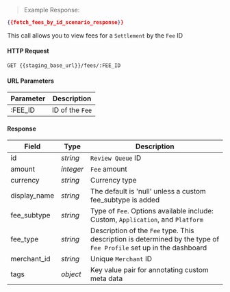 > Example Response:

```json
{{fetch_fees_by_id_scenario_response}}
```

This call allows you to view fees for a `Settlement` by the `Fee` ID


#### HTTP Request

`GET {{staging_base_url}}/fees/:FEE_ID`


#### URL Parameters
Parameter | Description
--------- | -------------------------------------------------------------------
:FEE_ID | ID of the `Fee`

#### Response

Field | Type | Description
----- | ---- | -----------
id | *string* | `Review Queue` ID
amount | *integer* | `Fee` amount
currency | *string* | Currency type
display_name | *string* | The default is 'null' unless a custom fee_subtype is added
fee_subtype | *string* | Type of `Fee`. Options available include: Custom, `Application`, and `Platform`
fee_type | *string* | Description of the `Fee` type. This description is determined by the type of `Fee Profile` set up in the dashboard
merchant_id | *string* | Unique `Merchant` ID
tags  | *object* | Key value pair for annotating custom meta data
